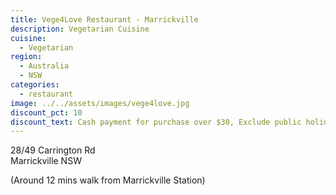 ```yaml
---
title: Vege4Love Restaurant - Marrickville
description: Vegetarian Cuisine
cuisine:
  - Vegetarian
region:
  - Australia
  - NSW
categories:
  - restaurant
image: ../../assets/images/vege4love.jpg
discount_pct: 10
discount_text: Cash payment for purchase over $30, Exclude public holidays and promotional items, Excluding Food Truck and Events
---
```


28/49 Carrington Rd  
Marrickville NSW

(Around 12 mins walk from Marrickville Station)
